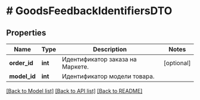 # # GoodsFeedbackIdentifiersDTO

## Properties

Name | Type | Description | Notes
------------ | ------------- | ------------- | -------------
**order_id** | **int** | Идентификатор заказа на Маркете. | [optional]
**model_id** | **int** | Идентификатор модели товара. |

[[Back to Model list]](../../README.md#models) [[Back to API list]](../../README.md#endpoints) [[Back to README]](../../README.md)
